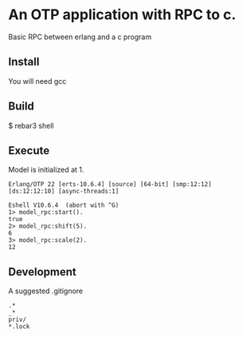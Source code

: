 An OTP application with RPC to c.
======
Basic RPC between erlang and a c program

Install
------
You will need gcc

Build
------

$ rebar3 shell

Execute
------

Model is initialized at 1.

```
Erlang/OTP 22 [erts-10.6.4] [source] [64-bit] [smp:12:12] [ds:12:12:10] [async-threads:1]

Eshell V10.6.4  (abort with ^G)
1> model_rpc:start().
true
2> model_rpc:shift(5).
6
3> model_rpc:scale(2).
12

```

Development
------
A suggested .gitignore
```
.*
_*
priv/
*.lock
```
